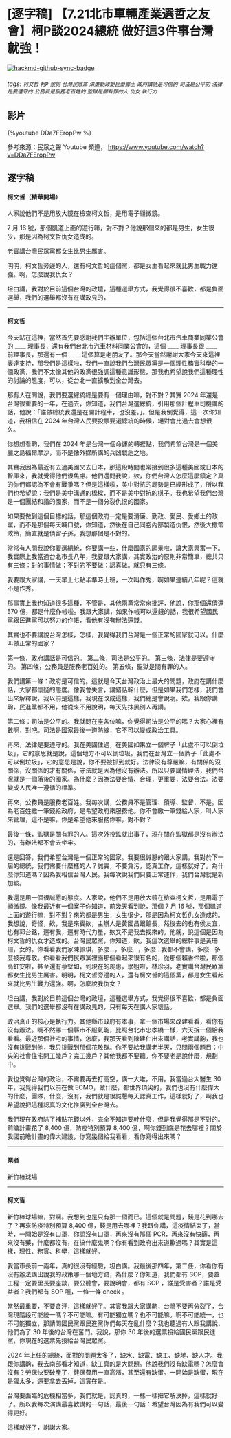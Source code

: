 # [逐字稿] 【7.21北市車輛產業選哲之友會】柯P談2024總統 做好這3件事台灣就強！ 

[![hackmd-github-sync-badge](https://hackmd.io/GBn3o4SbS3ioazd4iNr5Cg/badge)](https://hackmd.io/GBn3o4SbS3ioazd4iNr5Cg)



###### tags: `柯文哲` `柯P` `致詞` `台灣民眾黨` `清廉勤政愛民愛鄉土` `政府講話是可信的` `司法是公平的` `法律是要遵守的` `公務員是服務老百姓的` `監獄是關有罪的人` `仇女` `執行力`

## 影片

{%youtube DDa7FEropPw %}

參考來源：民眾之聲 Youtube 頻道， https://www.youtube.com/watch?v=DDa7FEropPw


## 逐字稿

#### 柯文哲（精華開場）

人家說他們不是用放大鏡在檢查柯文哲，是用電子顯微鏡。

7 月 16 號，那個凱道上面的遊行嘛，對不對？他說那個來的都是男生，女生很少，那是因為柯文哲仇女造成的。

老實講台灣民眾黨都女生比男生厲害。

明明，柯文哲旁邊的人，還有柯文哲的這個黨，都是女生看起來就比男生戰力還強。啊，怎麼說我仇女？

坦白講，我對於目前這個台灣的政壇，這種選舉方式，我覺得很不喜歡，都是負面選舉，我們的選舉都沒有在講政見的，

---

#### 柯文哲

今天站在這裡，當然首先要感謝我們主辦單位，包括這個台北市汽車商業同業公會的 ____ 理事長，還有我們台北市汽車材料同業公會的，這個 ____ 理事長跟 ____ 前理事長，那還有一個 ____ 這個算是老朋友了。那今天當然謝謝大家今天來這裡表達支持，那我們是這樣啦，我們一直說我們台灣民眾黨是一個理性務實科學的一個政黨，我們不太像其他的政黨很強調這種意識形態，那我也希望說我們這種理性的討論的態度，可以，從台北一直擴散到全台灣去。

那有人在問說，我們要選總統總是要有一個理由嘛，對不對？其實 2024 年還是台灣很重要的一年，在過去，你知道，我們台灣選總統，引用那個計程車司機講的話，他說：「誰做總統我還是在開計程車，也沒差。」。但是我倒覺得，這一次你知道，我相信在 2024 年台灣人民要投票要選總統的時候，絕對會比過去會想很久。

你想想看齁，我們在 2024 年是台灣一個命運的轉捩點，我們希望台灣是一個美麗之島福爾摩沙，而不是像外媒所講的兵凶戰危之地。

其實我因為最近有去過美國又去日本，那這段時間也常接到很多這種美國或日本的智庫來，我就覺得他們很焦慮。他們還問我說，欸，你們台灣人怎麼這麼鎮定？真的你們都認為不會有戰爭嗎？但是這樣啦，美中對抗的局勢是已經形成了，所以我們也希望說：我們是美中溝通的橋樑，而不是美中對抗的棋子。我也希望我們台灣是一個團結和諧的國家，而不是一個分裂仇恨的國家。

如果要做到這個目標的話，那這個政府一定是要清廉、勤政、愛民、愛鄉土的政黨，而不是那個每天喊口號，你知道，然後在自己同胞內部製造仇恨，然後大撒幣政策，簡直就是債留子孫，我想那個是不對的。

常常有人問我說你要選總統，你要講一些，什麼國家的願景啦，讓大家興奮一下。我實際上我當過台北市長八年，我要跟大家講，其實政治的原則非常簡單，總共只有三條：對的事情做；不對的不要做；認真做。就只有三條。

我要跟大家講，一天早上七點半準時上班，一次叫作秀，啊如果連續八年呢？這就不是作秀。

那事實上我也知道很多這種，不管是，其他兩黨常常來批評，他說，你那個還債還 570 億，都是什麼作帳啦。我跟大家講，如果作帳可以還錢的話，我很希望國民黨跟民進黨可以努力的作帳，看他有沒有辦法還錢。

其實也不要講說台灣怎樣，怎樣，我覺得我們台灣是一個正常的國家就可以。什麼叫做正常的國家？

第一條，政府講話是可信的。
第二條，司法是公平的。
第三條，法律是要遵守的。
第四條，公務員是服務老百姓的。
第五條，監獄是關有罪的人。

我們講第一條：政府是可信的。這就是今天台灣政治上最大的問題，政府在講什麼話，大家都懷疑的態度。像我會失言，講錯話幹什麼，但是如果我們怎樣，我們會出來解釋說，我以前是這樣，我現在改成這樣，我們總是會說明。欸，我跟你講齁，民進黨都不用，他從來不用說明，每天先抹黑別人再講。

第二條：司法是公平的。我就問在座各位嘛，你覺得司法是公平的嗎？大家心裡有數啊，對吧。司法是國家最後一道防線，它不可以變成政治工具。

再來，法律是要遵守的。我在美國住過，在美國如果立一個牌子「此處不可以倒垃圾」，它的意思就是說，這個地方不可以倒垃圾。我們在台灣立一個牌子「此處不可以倒垃圾」，它的意思是說，你不要被抓到就好。法律沒有尊嚴嘛，有關係的沒關係，沒關係的才有關係，守法就是因為他沒有辦法。所以只要講情理法，我們台灣就是一個落後的國家。為什麼？因為法要合情、合理，更重要，法要合法。法要變成人民唯一遵循的標準。

再來，公務員是服務老百姓。我每次講，公務員不是管理、領導、監督，不是。因為老百姓繳一筆錢給政府，是希望政府來服務他。你不會繳一筆錢給人家，叫人家來管理，這不是嘛，你是希望他來服務你嘛，對不對？

最後一條，監獄是關有罪的人。這次外役監就出事了，現在關在監獄都是沒有辦法的，有辦法都不會去坐牢。

還是回答，我們希望台灣是一個正常的國家。我要很誠懇的跟大家講，我對於下一屆的總統，我們需要什麼樣的人？誠實，不要貪污，認真工作，這樣就好了。為什麼你知道嗎？因為我相信台灣人民。我每次說我們只要正常運作，我們台灣就是新加坡。

我還是用一個很誠懇的態度。人家說，他們不是用放大鏡在檢查柯文哲，是用電子顯微鏡。像我最近有一個案子你知道，前幾天看到說，那個 7 月 16 號，那個凱道上面的遊行嘛，對不對？來的都是男生，女生很少，那是因為柯文哲仇女造成的。我想說，奇怪，欸，我是來賓欸，主辦人是黃國昌跟館長，然後去的也有侯友宜，也有郭台銘，還有我，還有時代力量，欸又不是我去找來的。他就，說這個是因為柯文哲的仇女才造成的。台灣民眾黨，你知道，欸，我這次選舉的總幹事是黃珊珊，女的。你看看我們家陳佩琪，多麼…，多麼…，多麼…我都不會講，多麼…多麼被我尊敬。你看看我們民眾黨裡面那個看起來很有名的，從那個賴香伶啦，那個高虹安啦，甚至還有蔡壁如，到現在的琬惠，學姐啦，林珍羽，老實講台灣民眾黨都女生比男生厲害。明明，柯文哲旁邊的人，還有柯文哲的這個黨，都是女生看起來就比男生戰力還強。啊，怎麼說我仇女？

坦白講，我對於目前這個台灣的政壇，這種選舉方式，我覺得很不喜歡，都是負面選舉。我們的選舉都沒有在講政見的，只有每天在講人家壞話。

政治真正的核心是執行力。其他縣市政府有本事，拿一個市場來改建看看，看你有沒有辦法。啊不然哪一個縣市不服氣齁，比照台北市忠孝橋一樣，六天拆一個給我看看。最近那個社宅的事情，怎麼，我那天看到陳建仁出來講話，老實講齁，我也沒有挑戰到他，我只挑戰到那個花敬群。你不要給我講老半天，只問兩個題目：中央的社會住宅開工幾戶？完工幾戶？其他我都不要聽。你不要老是說什麼，規劃中。

我也覺得台灣的政治，不需要再去打高空，講一大堆，不用。我當過台大醫生 30 年，我覺得我們以前在做 ECMO，做什麼，都世界頂尖的，我們也沒有什麼偉大的什麼，團隊，什麼，沒有，我們就是很誠懇每天認真工作，這樣就好了，啊我也希望說把這種認真的文化推廣到全台灣去。

我們現在政府除了補貼花錢以外，完全不知道要幹什麼，但是我覺得那是不對的。前瞻計畫花了 8,400 億，防疫特別預算 8,400 億，啊你錢到底是花去哪裡？關於我國前瞻計畫的偉大建設，你寫幾個給我看看，看你寫得出來嗎？

---

#### 業者

新竹棒球場

---

#### 柯文哲

新竹棒球場嘛，對啊。我想到也是只有那一個而已。這個就是問題，錢是花到哪去了？再來防疫特別預算 8,400 億，錢是用去哪裡？我跟你講，這疫情結束了，當時，一開始是沒有口罩，你說沒有口罩，再來沒有那個 PCR，再來沒有快篩，再來沒有藥，什麼都沒有，在搞什麼鬼啊？你有看到政府出來道歉過嗎？其實是這樣，理性、務實、科學，這樣就好。

我當市長前一兩年，真的很沒有經驗，坦白講。我最後那四年，第二任，你看你有沒有辦法講出說我的政策哪一個地方錯，為什麼？你知道，我們都有 SOP，要蓋工程一定要里長要座談，要公聽會，要說明會，都有 SOP ，誰是受害者？誰是受益者？我們都有 SOP 喔，一條一條 check 。

當然最重要，不要貪汙，這樣就好了。其實我跟大家講齁，台灣不要再分裂了，台灣現階段可能統一嗎？不可能嘛。有可能獨立嗎？也不可能嘛。啊不可能統一，也不可能獨立，那請問國民黨跟民進黨你們每天在亂什麼？我也聽過有人跟我講說，他們為了 30 年後的台灣在奮鬥。我說，那你 30 年後的選票投給國民黨跟民進黨，你現在的選票先投給台灣民眾黨。

2024 年上任的總統，面對的問題太多了，缺水、缺電、缺工、缺地、缺人才。我跟你講齁，我去南部看才知道，缺工真的是大問題。他說我們沒有缺電嗎？怎麼會沒有？勞保快要破產了，健保費用一直高漲，甚至還有缺蛋。一開始是缺蛋，現在是蛋太多，還要拿去丟掉，這實在是。

台灣要面臨的危機相當多，我們就是，認真的，一樣一樣把它解決掉，這樣就好了。所以我每次演講最喜歡講的一句話，最後一句話：希望台灣因為有我們可以變得更好。

這樣就好了，謝謝大家。
